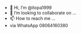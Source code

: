 - 👋 Hi, I’m @itopa1999
- 💞️ I’m looking to collaborate on ...
- 📫 How to reach me ...
- via WhatsApp 08064160380

<!---
itopa1999/itopa1999 is a ✨ special ✨ repository because its `README.md` (this file) appears on your GitHub profile.
You can click the Preview link to take a look at your changes.
--->
